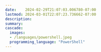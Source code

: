 ```yaml
---
date:    2024-02-29T21:07:03.006780-07:00
lastmod: 2024-03-01T22:07:23.736662-07:00
description: 
summary:     
cascade:
  images:
  - /languages/powershell.jpeg
  programming_language: "PowerShell"
---
```

